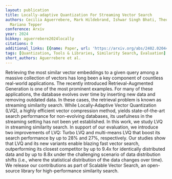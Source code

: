 ```yaml
---
layout: publication
title: Locally-adaptive Quantization For Streaming Vector Search
authors: Cecilia Aguerrebere, Mark Hildebrand, Ishwar Singh Bhati, Theodore Willke,
  Mariano Tepper
conference: Arxiv
year: 2024
bibkey: aguerrebere2024locally
citations: 0
additional_links: [{name: Paper, url: 'https://arxiv.org/abs/2402.02044'}]
tags: [Quantization, Tools & Libraries, Similarity Search, Evaluation]
short_authors: Aguerrebere et al.
---
```

Retrieving the most similar vector embeddings to a given query among a
massive collection of vectors has long been a key component of countless
real-world applications. The recently introduced Retrieval-Augmented Generation
is one of the most prominent examples. For many of these applications, the
database evolves over time by inserting new data and removing outdated data. In
these cases, the retrieval problem is known as streaming similarity search.
While Locally-Adaptive Vector Quantization (LVQ), a highly efficient vector
compression method, yields state-of-the-art search performance for non-evolving
databases, its usefulness in the streaming setting has not been yet
established. In this work, we study LVQ in streaming similarity search. In
support of our evaluation, we introduce two improvements of LVQ: Turbo LVQ and
multi-means LVQ that boost its search performance by up to 28% and 27%,
respectively. Our studies show that LVQ and its new variants enable blazing
fast vector search, outperforming its closest competitor by up to 9.4x for
identically distributed data and by up to 8.8x under the challenging scenario
of data distribution shifts (i.e., where the statistical distribution of the
data changes over time). We release our contributions as part of Scalable
Vector Search, an open-source library for high-performance similarity search.